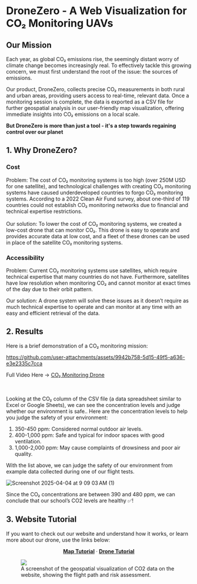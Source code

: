 
# DroneZero - A Web Visualization for CO₂ Monitoring UAVs



## Our Mission
Each year, as global CO₂ emissions rise, the seemingly distant worry of climate change becomes increasingly real. To effectively tackle this growing concern, we must first understand the root of the issue: the sources of emissions.

Our product, DroneZero, collects precise CO₂ measurements in both rural and urban areas, providing users access to real-time, relevant data. Once a monitoring session is complete, the data is exported as a CSV file for further geospatial analysis in our user-friendly map visualization, offering immediate insights into CO₂ emissions on a local scale.

<b>But DroneZero is more than just a tool - it's a step towards regaining control over our planet</b>



## 1. Why DroneZero?

### Cost
Problem: The cost of CO₂ monitoring systems is too high (over 250M USD for one satellite), and technological challenges with creating CO₂ monitoring systems have caused underdeveloped countries to forgo CO₂ monitoring systems. According to a 2022 Clean Air Fund survey, about one-third of 119 countries could not establish CO₂ monitoring networks due to financial and technical expertise restrictions.
<br></br>
Our solution: To lower the cost of CO₂ monitoring systems, we created a low-cost drone that can monitor CO₂. This drone is easy to operate and provides accurate data at low cost, and a fleet of these drones can be used in place of the satellite CO₂ monitoring systems.

### Accessibility
Problem: Current CO₂ monitoring systems use satellites, which require technical expertise that many countries do not have. Furthermore, satellites have low resolution when monitoring CO₂ and cannot monitor at exact times of the day due to their orbit pattern.

Our solution: A drone system will solve these issues as it doesn’t require as much technical expertise to operate and can monitor at any time with an easy and efficient retrieval of the data.




## 2. Results

Here is a brief demonstration of a CO₂ monitoring mission:

https://github.com/user-attachments/assets/9942b758-5d15-49f5-a636-e3e2335c7cca

Full Video Here → [CO₂ Monitoring Drone](https://www.youtube.com/watch?v=lSWDK9mu1hs)

<br></br>
Looking at the CO₂ column of the CSV file (a data spreadsheet similar to Excel or Google Sheets), we can see the concentration levels and judge whether our environment is safe.. Here are the concentration levels to help you judge the safety of your environment:

1. 350-450 ppm: Considered normal outdoor air levels. 
2. 400-1,000 ppm: Safe and typical for indoor spaces with good ventilation. 
3. 1,000-2,000 ppm: May cause complaints of drowsiness and poor air quality. 

With the list above, we can judge the safety of our environment from example data collected during one of our flight tests.

![Screenshot 2025-04-04 at 9 09 03 AM (1)](https://github.com/user-attachments/assets/00da8f11-fa41-4713-b4da-1882ba0bb2b1)


Since the CO₂ concentrations are between 390 and 480 ppm, we can conclude that our school’s CO2 levels are healthy ✅!

## 3. Website Tutorial


If you want to check out our website and understand how it works, or learn more about our drone, use the links below:

<p align="center">
  <a href="https://dronezero.vercel.app/mapview?tutorial=true"><strong>Map Tutorial</strong></a> ·
  <a href="https://dronezero.vercel.app/dronetutorial"><strong>Drone Tutorial</strong></a>
</p>

<figure>
  <img src="https://github.com/user-attachments/assets/54cc45a1-71e3-46d7-9f60-cc8c4e46796e">
  <figcaption>A screenshot of the geospatial visualization of CO2 data on the website, showing the flight path and risk assessment.</figcaption>
</figure>
